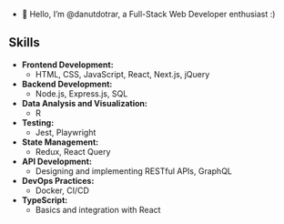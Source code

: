 - 👋 Hello, I’m @danutdotrar, a Full-Stack Web Developer enthusiast :)

## Skills

- **Frontend Development:**
  - HTML, CSS, JavaScript, React, Next.js, jQuery
- **Backend Development:**
  - Node.js, Express.js, SQL
- **Data Analysis and Visualization:**
  - R
- **Testing:**
  - Jest, Playwright
- **State Management:**
  - Redux, React Query
- **API Development:**
  - Designing and implementing RESTful APIs, GraphQL
- **DevOps Practices:**
  - Docker, CI/CD
- **TypeScript:**
  - Basics and integration with React
<!---
danutdotrar/danutdotrar is a ✨ special ✨ repository because its `README.md` (this file) appears on your GitHub profile.
You can click the Preview link to take a look at your changes.
--->
